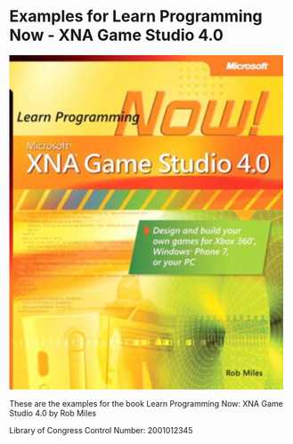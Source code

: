 # Examples for Learn Programming Now - XNA Game Studio 4.0
![Cover of book](images/cover.jpg)

These are the examples for the book Learn Programming Now: XNA Game Studio 4.0 by Rob Miles

Library of Congress Control Number: 2001012345
